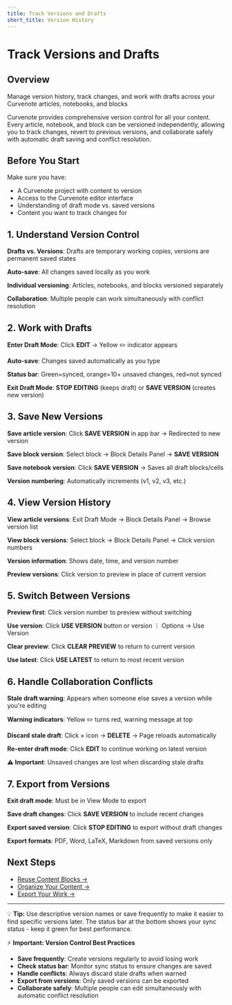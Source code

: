 ```yaml
---
title: Track Versions and Drafts
short_title: Version History
---
```


# Track Versions and Drafts

## Overview
Manage version history, track changes, and work with drafts across your Curvenote articles, notebooks, and blocks

Curvenote provides comprehensive version control for all your content. Every article, notebook, and block can be versioned independently, allowing you to track changes, revert to previous versions, and collaborate safely with automatic draft saving and conflict resolution.

## Before You Start

Make sure you have:
- A Curvenote project with content to version
- Access to the Curvenote editor interface
- Understanding of draft mode vs. saved versions
- Content you want to track changes for

## 1. Understand Version Control

**Drafts vs. Versions**: Drafts are temporary working copies, versions are permanent saved states

**Auto-save**: All changes saved locally as you work

**Individual versioning**: Articles, notebooks, and blocks versioned separately

**Collaboration**: Multiple people can work simultaneously with conflict resolution

## 2. Work with Drafts

**Enter Draft Mode**: Click **EDIT** → Yellow ✏️ indicator appears

**Auto-save**: Changes saved automatically as you type

**Status bar**: Green=synced, orange=10+ unsaved changes, red=not synced

**Exit Draft Mode**: **STOP EDITING** (keeps draft) or **SAVE VERSION** (creates new version)

## 3. Save New Versions

**Save article version**: Click **SAVE VERSION** in app bar → Redirected to new version

**Save block version**: Select block → Block Details Panel → **SAVE VERSION**

**Save notebook version**: Click **SAVE VERSION** → Saves all draft blocks/cells

**Version numbering**: Automatically increments (v1, v2, v3, etc.)

## 4. View Version History

**View article versions**: Exit Draft Mode → Block Details Panel → Browse version list

**View block versions**: Select block → Block Details Panel → Click version numbers

**Version information**: Shows date, time, and version number

**Preview versions**: Click version to preview in place of current version

## 5. Switch Between Versions

**Preview first**: Click version number to preview without switching

**Use version**: Click **USE VERSION** button or version ⋮ Options → Use Version

**Clear preview**: Click **CLEAR PREVIEW** to return to current version

**Use latest**: Click **USE LATEST** to return to most recent version

## 6. Handle Collaboration Conflicts

**Stale draft warning**: Appears when someone else saves a version while you're editing

**Warning indicators**: Yellow ✏️ turns red, warning message at top

**Discard stale draft**: Click × icon → **DELETE** → Page reloads automatically

**Re-enter draft mode**: Click **EDIT** to continue working on latest version

**⚠️ Important**: Unsaved changes are lost when discarding stale drafts

## 7. Export from Versions

**Exit draft mode**: Must be in View Mode to export

**Save draft changes**: Click **SAVE VERSION** to include recent changes

**Export saved version**: Click **STOP EDITING** to export without draft changes

**Export formats**: PDF, Word, LaTeX, Markdown from saved versions only

## Next Steps

- [Reuse Content Blocks →](./reuse-blocks.md)
- [Organize Your Content →](./organize-content.md)
- [Export Your Work →](../publishing/export-pdf.md)

---

💡 **Tip:** Use descriptive version names or save frequently to make it easier to find specific versions later. The status bar at the bottom shows your sync status - keep it green for best performance.

⚡ **Important: Version Control Best Practices**

- **Save frequently**: Create versions regularly to avoid losing work
- **Check status bar**: Monitor sync status to ensure changes are saved
- **Handle conflicts**: Always discard stale drafts when warned
- **Export from versions**: Only saved versions can be exported
- **Collaborate safely**: Multiple people can edit simultaneously with automatic conflict resolution
